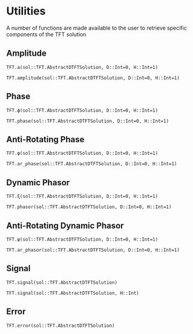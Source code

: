 # Utilities

A number of functions are made available to the user to retrieve specific
components of the TFT solution

## Amplitude

```@docs
TFT.a(sol::TFT.AbstractDTFTSolution, D::Int=0, H::Int=1)
```
```@docs
TFT.amplitude(sol::TFT.AbstractDTFTSolution, D::Int=0, H::Int=1)
```

## Phase

```@docs
TFT.ϕ(sol::TFT.AbstractDTFTSolution, D::Int=0, H::Int=1)
```
```@docs
TFT.phase(sol::TFT.AbstractDTFTSolution, D::Int=0, H::Int=1)
```

## Anti-Rotating Phase
```@docs
TFT.φ(sol::TFT.AbstractDTFTSolution, D::Int=0, H::Int=1)
```
```@docs
TFT.ar_phase(sol::TFT.AbstractDTFTSolution, D::Int=0, H::Int=1)
```

## Dynamic Phasor
```@docs
TFT.ξ(sol::TFT.AbstractDTFTSolution, D::Int=0, H::Int=1)
```
```@docs
TFT.phasor(sol::TFT.AbstractDTFTSolution, D::Int=0, H::Int=1)
```

## Anti-Rotating Dynamic Phasor
```@docs
TFT.ψ(sol::TFT.AbstractDTFTSolution, D::Int=0, H::Int=1)
```
```@docs
TFT.ar_phasor(sol::TFT.AbstractDTFTSolution, D::Int=0, H::Int=1)
```

## Signal
```@docs
TFT.signal(sol::TFT.AbstractDTFTSolution)
```
```@docs
TFT.signal(sol::TFT.AbstractDTFTSolution, H::Int)
```

## Error
```@docs
TFT.error(sol::TFT.AbstractDTFTSolution)
```